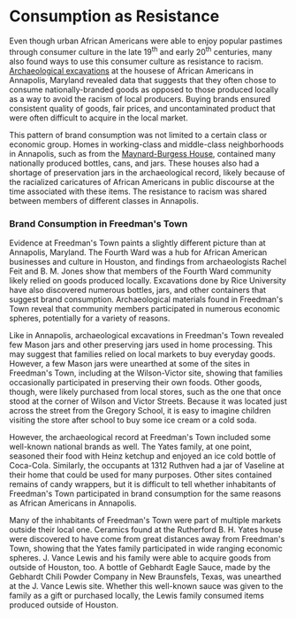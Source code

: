 <h1><a id="top">Consumption as Resistance</a></h1>

Even though urban African Americans were able to enjoy popular pastimes through consumer culture in the late 19<sup>th</sup> and early 20<sup>th</sup> centuries, many also found ways to use this consumer culture as resistance to racism. [Archaeological excavations](http://www.aia.umd.edu/index.html) at the housese of African Americans in Annapolis, Maryland revealed data that suggests that they often chose to consume nationally-branded goods as opposed to those produced locally as a way to avoid the racism of local producers. Buying brands ensured consistent quality of goods, fair prices, and uncontaminated product that were often difficult to acquire in the local market. 

This pattern of brand consumption was not limited to a certain class or economic group. Homes in working-class and middle-class neighborhoods in Annapolis, such as from the [Maynard-Burgess House](http://www.aia.umd.edu/maynard.html), contained many nationally produced bottles, cans, and jars. These houses also had a shortage of preservation jars in the archaeological record, likely because of the racialized caricatures of African Americans in public discourse at the time associated with these items. The resistance to racism was shared between members of different classes in Annapolis.

<h3><a id="brand">Brand Consumption in Freedman's Town</a></h3>

Evidence at Freedman's Town paints a slightly different picture than at Annapolis, Maryland. The Fourth Ward was a hub for African American businesses and culture in Houston, and findings from archaeologists Rachel Feit and B. M. Jones show that members of the Fourth Ward community likely relied on goods produced locally. Excavations done by Rice University have also discovered numerous bottles, jars, and other containers that suggest brand consumption. Archaeological materials found in Freedman's Town reveal that community members participated in numerous economic spheres, potentially for a variety of reasons. 

Like in Annapolis, archaeological excavations in Freedman's Town revealed few Mason jars and other preserving jars used in home processing. This may suggest that families relied on local markets to buy everyday goods. However, a few Mason jars were unearthed at some of the sites in Freedman's Town, including at the Wilson-Victor site, showing that families occasionally participated in preserving their own foods. Other goods, though, were likely purchased from local stores, such as the one that once stood at the corner of Wilson and Victor Streets. Because it was located just across the street from the Gregory School, it is easy to imagine children visiting the store after school to buy some ice cream or a cold soda. 

However, the archaeological record at Freedman's Town included some well-known national brands as well. The Yates family, at one point, seasoned their food with Heinz ketchup and enjoyed an ice cold bottle of Coca-Cola. Similarly, the occupants at 1312 Ruthven had a jar of Vaseline at their home that could be used for many purposes. Other sites contained remains of candy wrappers, but it is difficult to tell whether inhabitants of Freedman's Town participated in brand consumption for the same reasons as African Americans in Annapolis. 

Many of the inhabitants of Freedman's Town were part of multiple markets outside their local one. Ceramics found at the Rutherford B. H. Yates house were discovered to have come from great distances away from Freedman's Town, showing that the Yates family participated in wide ranging economic spheres. J. Vance Lewis and his family were able to acquire goods from outside of Houston, too. A bottle of Gebhardt Eagle Sauce, made by the Gebhardt Chili Powder Company in New Braunsfels, Texas, was unearthed at the J. Vance Lewis site. Whether this well-known sauce was given to the family as a gift or purchased locally, the Lewis family consumed items produced outside of Houston.
